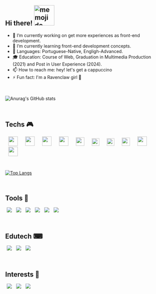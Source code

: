 <h2>
  Hi there! <img height="65" alt="memoji do iphone representando uma menina de pele parda, cabelo castanho escuro com pontas rosa pastel, blusa e acessorios em tons de rosa e azul pastel" src="https://github.com/user-attachments/assets/6d5a5c7e-4b32-480a-86f9-b3f1a0c00087" />



</h2>

- 🔭 I’m currently working on get more experiences as front-end development.
- 🌱 I’m currently learning front-end development concepts.
- 🦜 Languages: Portuguese-Native, Engligh-Advanced.
- 🎓 Education: Course of Web, Graduation in Multimedia Production (2021) and Post in User Experience (2024).
- 📫 How to reach me: hey! let's get a cappuccino 
- ⚡ Fun fact: I'm a Ravenclaw girl 🦅
<br>

![Anurag's GitHub stats](https://github-readme-stats.vercel.app/api?username=designmariana&show_icons=true&theme=radical) 

<br>
<h2> Techs 🎮</h2>
<p align="left">
  <img src="https://github.com/get-icon/geticon/raw/master/icons/typescript-icon.svg" width="30px"  hspace="10";/>
<img src="https://github.com/get-icon/geticon/raw/master/icons/javascript.svg" width="30px" hspace="10";/>
<img src="https://github.com/get-icon/geticon/raw/master/icons/react.svg" width="30px" hspace="10";/>
<img src="https://github.com/get-icon/geticon/raw/master/icons/vue.svg" width="30px" hspace="10";/>
<img src="https://github.com/get-icon/geticon/raw/master/icons/angular-icon.svg" width="27px" hspace="10";/>
<img src="https://github.com/get-icon/geticon/raw/master/icons/css-3.svg" width="24px" hspace="10";/>
<img src="https://github.com/get-icon/geticon/raw/master/icons/html-5.svg" width="24px" hspace="10";/>
<img src="https://github.com/get-icon/geticon/raw/master/icons/nodejs-icon.svg" width="26px" hspace="10";/>
<img src="https://github.com/get-icon/geticon/raw/master/icons/nextjs-icon.svg" width="30px" hspace="10";/>
<img src="https://github.com/get-icon/geticon/raw/master/icons/aws.svg" width="30px" hspace="10";/>
</p>
<br>

[![Top Langs](https://github-readme-stats.vercel.app/api/top-langs/?username=designmariana&layout=donut)](https://github.com/anuraghazra/github-readme-stats)

<br>

<h2> Tools 🎲</h2>
<p align="left">
  <img src="https://img.shields.io/badge/chatGPT-74aa9c?style=for-the-badge&logo=openai&logoColor=white" hspace="5";/>
<img src="https://img.shields.io/badge/bitcoin-2F3134?style=for-the-badge&logo=bitcoin&logoColor=white" hspace="5";/>
<img src="https://img.shields.io/badge/Ethereum-3C3C3D?style=for-the-badge&logo=Ethereum&logoColor=white" hspace="5";/>
<img src="https://img.shields.io/badge/figma-%23F24E1E.svg?style=for-the-badge&logo=figma&logoColor=white" hspace="5";/>
<img src="https://img.shields.io/badge/jira-%230A0FFF.svg?style=for-the-badge&logo=jira&logoColor=white" hspace="5";/>
<img src="https://img.shields.io/badge/Notion-%23000000.svg?style=for-the-badge&logo=notion&logoColor=white" hspace="5";/>
</p>
<br>

<h2> Edutech ⌨</h2>
<p align="left">
  <img src="https://img.shields.io/badge/Duolingo-%234DC730.svg?style=for-the-badge&logo=Duolingo&logoColor=white" hspace="5";/>
<img src="https://img.shields.io/badge/edX-%2302262B.svg?style=for-the-badge&logo=edX&logoColor=white" hspace="5";/>
<img src="https://img.shields.io/badge/Udemy-A435F0?style=for-the-badge&logo=Udemy&logoColor=white" hspace="5";/>
</p>
<br>

<h2> Interests 💌</h2>
<p align="left">
  <img src="https://img.shields.io/badge/ea-%23000000.svg?style=for-the-badge&logo=ea&logoColor=white" hspace="5";/>
<img src="https://img.shields.io/badge/riotgames-D32936.svg?style=for-the-badge&logo=riotgames&logoColor=white" hspace="5";/>
<img src="https://img.shields.io/badge/Spotify-1ED760?style=for-the-badge&logo=spotify&logoColor=white" hspace="5";/>
</p>



